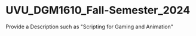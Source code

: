# UVU_DGM1610_Fall-Semester_2024
Provide a Description such as "Scripting for Gaming and Animation"
